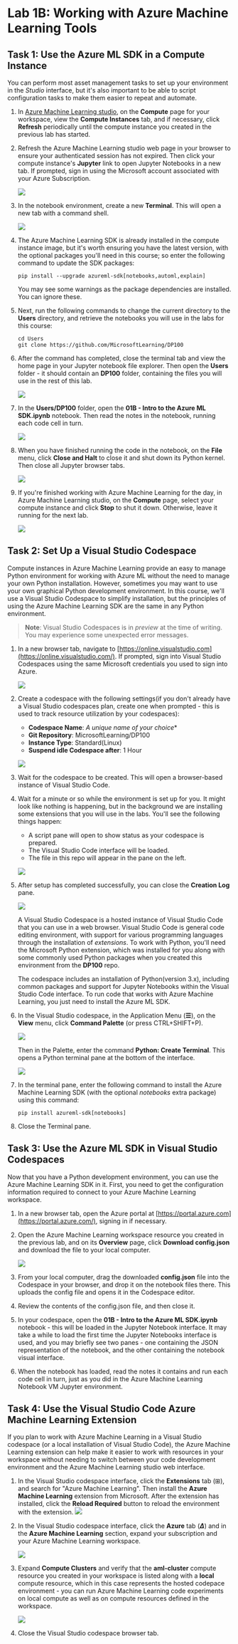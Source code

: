 # Lab 1B: Working with Azure Machine Learning Tools

## Task 1: Use the Azure ML SDK in a Compute Instance

You can perform most asset management tasks to set up your environment in the *Studio* interface, but it's also important to be able to script configuration tasks to make them easier to repeat and automate.

1.  In [Azure Machine Learning studio](https://ml.azure.com/), on the **Compute** page for your workspace, view the **Compute Instances** tab, and if necessary, click **Refresh** periodically until the compute instance you created in the previous lab has started.

2. Refresh the Azure Machine Learning studio web page in your browser to ensure your authenticated session has not expired. Then click your compute instance's **Jupyter** link to open Jupyter Notebooks in a new tab. If prompted, sign in using the Microsoft account associated with your Azure Subscription.

   ![](https://github.com/ceteongvanness/Designing-and-Implementing-a-Data-Science-Solution-on-Azure/blob/master/images/1B-1.png)

3. In the notebook environment, create a new **Terminal**. This will open a new tab with a command shell.

   ![](https://github.com/ceteongvanness/Designing-and-Implementing-a-Data-Science-Solution-on-Azure/blob/master/images/1B-2.png)

4. The Azure Machine Learning SDK is already installed in the compute instance image, but it's worth ensuring you have the latest version, with the optional packages you'll need in this course; so enter the following command to update the SDK packages:

   ```
   pip install --upgrade azureml-sdk[notebooks,automl,explain]
   ```

   You may see some warnings as the package dependencies are installed. You can ignore these.

5. Next, run the following commands to change the current directory to the **Users** directory, and retrieve the notebooks you will use in the labs for this course:

   ```
   cd Users
   git clone https://github.com/MicrosoftLearning/DP100
   ```

6. After the command has completed, close the terminal tab and view the home page in your Jupyter notebook file explorer. Then open the **Users** folder - it should contain an **DP100** folder, containing the files you will use in the rest of this lab.

   ![](https://github.com/ceteongvanness/Designing-and-Implementing-a-Data-Science-Solution-on-Azure/blob/master/images/1B-3.png)

7. In the **Users/DP100** folder, open the **01B - Intro to the Azure ML SDK.ipynb** notebook. Then read the notes in the notebook, running each code cell in turn.

   ![](https://github.com/ceteongvanness/Designing-and-Implementing-a-Data-Science-Solution-on-Azure/blob/master/images/1B-4.png)

8. When you have finished running the code in the notebook, on the **File** menu, click **Close and Halt** to close it and shut down its Python kernel. Then close all Jupyter browser tabs.

   ![](https://github.com/ceteongvanness/Designing-and-Implementing-a-Data-Science-Solution-on-Azure/blob/master/images/1B-5.png)

9. If you're finished working with Azure Machine Learning for the day, in Azure Machine Learning studio, on the **Compute** page, select your compute instance and click **Stop** to shut it down. Otherwise, leave it running for the next lab.

   ![](https://github.com/ceteongvanness/Designing-and-Implementing-a-Data-Science-Solution-on-Azure/blob/master/images/1B-6.png)

##  Task 2: Set Up a Visual Studio Codespace

Compute instances in Azure Machine Learning provide an easy to manage Python environment for working with Azure ML without the need to manage your own Python installation. However, sometimes you may want to use your own graphical Python development environment. In this course, we'll use a Visual Studio Codespace to simplify installation, but the principles of using the Azure Machine Learning SDK are the same in any Python environment.

> **Note**: Visual Studio Codespaces is in *preview* at the time of writing. You may experience some unexpected error messages.

1. In a new browser tab, navigate to [https://online.visualstudio.com](https://online.visualstudio.com/). If prompted, sign into Visual Studio Codespaces using the same Microsoft credentials you used to sign into Azure.

   ![](https://github.com/ceteongvanness/Designing-and-Implementing-a-Data-Science-Solution-on-Azure/blob/master/images/1B-7.png)

2. Create a codespace with the following settings(if you don't already have a Visual Studio codespaces plan, create one when prompted - this is used to track resource utilization by your codespaces):

   - **Codespace Name**: *A unique name of your choice**
   - **Git Repository**: MicrosoftLearning/DP100
   - **Instance Type**: Standard(Linux)
   - **Suspend idle Codespace after**: 1 Hour

   ![](https://github.com/ceteongvanness/Designing-and-Implementing-a-Data-Science-Solution-on-Azure/blob/master/images/1B-8.png)

3. Wait for the codespace to be created. This will open a browser-based instance of Visual Studio Code.

4. Wait for a minute or so while the environment is set up for you. It might look like nothing is happening, but in the background we are installing some extensions that you will use in the labs. You'll see the following things happen:

   - A script pane will open to show status as your codespace is prepared.
   - The Visual Studio Code interface will be loaded.
   - The file in this repo will appear in the pane on the left.

   ![](https://github.com/ceteongvanness/Designing-and-Implementing-a-Data-Science-Solution-on-Azure/blob/master/images/1B-9.png)

5. After setup has completed successfully, you can close the **Creation Log** pane.

   ![](https://github.com/ceteongvanness/Designing-and-Implementing-a-Data-Science-Solution-on-Azure/blob/master/images/1B-10.png)

   A Visual Studio Codespace is a hosted instance of Visual Studio Code that you can use in a web browser. Visual Studio Code is general code editing environment, with support for various programming languages through the installation of *extensions*. To work with Python, you'll need the Microsoft Python extension, which was installed for you along with some commonly used Python packages when you created this environment from the **DP100** repo.

   The codespace includes an installation of Python(version 3.x), including common packages and support for Jupyter Notebooks within the Visual Studio Code interface. To run code that works with Azure Machine Learning, you just need to install the Azure ML SDK.

6. In the Visual Studio codespace, in the Application Menu (**☰**), on the **View** menu, click **Command Palette** (or press CTRL+SHIFT+P).

   ![](https://github.com/ceteongvanness/Designing-and-Implementing-a-Data-Science-Solution-on-Azure/blob/master/images/1B-11.png)

   Then in the Palette, enter the command **Python: Create Terminal**. This opens a Python terminal pane at the bottom of the interface.

   ![](https://github.com/ceteongvanness/Designing-and-Implementing-a-Data-Science-Solution-on-Azure/blob/master/images/1B-12.png)

7. In the terminal pane, enter the following command to install the Azure Machine Learning SDK (with the optional *notebooks* extra package) using this command:

   ```
   pip install azureml-sdk[notebooks]
   ```

8. Close the Terminal pane.

## Task 3: Use the Azure ML SDK in Visual Studio Codespaces

Now that you have a Python development environment, you can use the Azure Machine Learning SDK in it. First, you need to get the configuration information required to connect to your Azure Machine Learning workspace.

1. In a new browser tab, open the Azure portal at [https://portal.azure.com](https://portal.azure.com/), signing in if necessary.

2. Open the Azure Machine Learning workspace resource you created in the previous lab, and on its **Overview** page, click **Download config.json** and download the file to your local computer.

   ![](https://github.com/ceteongvanness/Designing-and-Implementing-a-Data-Science-Solution-on-Azure/blob/master/images/1B-13.png)

3. From your local computer, drag the downloaded **config.json** file into the Codespace in your browser, and drop it on the notebook files there. This uploads the config file and opens it in the Codespace editor.

4. Review the contents of the config.json file, and then close it.

5. In your codespace, open the **01B - Intro to the Azure ML SDK.ipynb** notebook - this will be loaded in the Jupyter Notebook interface. It may take a while to load the first time the Jupyter Notebooks interface is used, and you may briefly see two panes - one containing the JSON representation of the notebook, and the other containing the notebook visual interface.

6. When the notebook has loaded, read the notes it contains and run each code cell in turn, just as you did in the Azure Machine Learning Notebook VM Jupyter environment.

## Task 4: Use the Visual Studio Code Azure Machine Learning Extension

If you plan to work with Azure Machine Learning in a Visual Studio codespace (or a local installation of Visual Studio Code), the Azure Machine Learning extension can help make it easier to work with resources in your workspace without needing to switch between your code development environment and the Azure Machine Learning studio web interface.

1. In the Visual Studio codespace interface, click the **Extensions** tab (⊞), and search for "Azure Machine Learning". Then install the **Azure Machine Learning** extension from Microsoft. After the extension has installed, click the **Reload Required** button to reload the environment with the extension.
   ![](https://github.com/ceteongvanness/Designing-and-Implementing-a-Data-Science-Solution-on-Azure/blob/master/images/1B-14.png)

2. In the Visual Studio codespace interface, click the **Azure** tab (***Δ***) and in the **Azure Machine Learning** section, expand your subscription and your Azure Machine Learning workspace.

   ![](https://github.com/ceteongvanness/Designing-and-Implementing-a-Data-Science-Solution-on-Azure/blob/master/images/1B-15.png)

3. Expand **Compute Clusters** and verify that the **aml-cluster** compute resource you created in your workspace is listed along with a **local** compute resource, which in this case represents the hosted codepace environment - you can run Azure Machine Learning code experiments on local compute as well as on compute resources defined in the workspace.

   ![](https://github.com/ceteongvanness/Designing-and-Implementing-a-Data-Science-Solution-on-Azure/blob/master/images/1B-16.png)

4. Close the Visual Studio codespace browser tab.